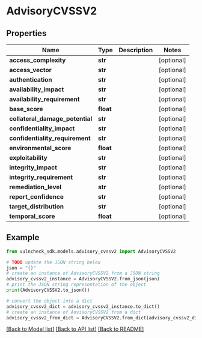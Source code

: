 # AdvisoryCVSSV2


## Properties

Name | Type | Description | Notes
------------ | ------------- | ------------- | -------------
**access_complexity** | **str** |  | [optional] 
**access_vector** | **str** |  | [optional] 
**authentication** | **str** |  | [optional] 
**availability_impact** | **str** |  | [optional] 
**availability_requirement** | **str** |  | [optional] 
**base_score** | **float** |  | [optional] 
**collateral_damage_potential** | **str** |  | [optional] 
**confidentiality_impact** | **str** |  | [optional] 
**confidentiality_requirement** | **str** |  | [optional] 
**environmental_score** | **float** |  | [optional] 
**exploitability** | **str** |  | [optional] 
**integrity_impact** | **str** |  | [optional] 
**integrity_requirement** | **str** |  | [optional] 
**remediation_level** | **str** |  | [optional] 
**report_confidence** | **str** |  | [optional] 
**target_distribution** | **str** |  | [optional] 
**temporal_score** | **float** |  | [optional] 

## Example

```python
from vulncheck_sdk.models.advisory_cvssv2 import AdvisoryCVSSV2

# TODO update the JSON string below
json = "{}"
# create an instance of AdvisoryCVSSV2 from a JSON string
advisory_cvssv2_instance = AdvisoryCVSSV2.from_json(json)
# print the JSON string representation of the object
print(AdvisoryCVSSV2.to_json())

# convert the object into a dict
advisory_cvssv2_dict = advisory_cvssv2_instance.to_dict()
# create an instance of AdvisoryCVSSV2 from a dict
advisory_cvssv2_from_dict = AdvisoryCVSSV2.from_dict(advisory_cvssv2_dict)
```
[[Back to Model list]](../README.md#documentation-for-models) [[Back to API list]](../README.md#documentation-for-api-endpoints) [[Back to README]](../README.md)


